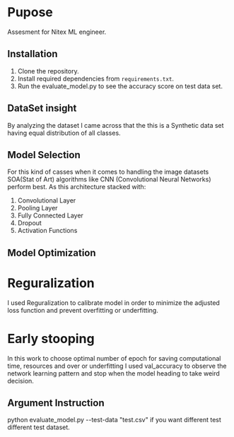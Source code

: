 # Pupose

Assesment for Nitex ML engineer.

## Installation

1. Clone the repository.
2. Install required dependencies from `requirements.txt`.
3. Run the evaluate_model.py to see the accuracy score on test data set.

## DataSet insight

By analyzing the dataset I came across that the this is a Synthetic data set having equal distribution of all classes. 

## Model  Selection

For this kind of casses when it comes to handling the image datasets SOA(Stat of Art) algorithms like CNN (Convolutional Neural Networks) perform best.
As this architecture stacked with:
1. Convolutional Layer
2. Pooling Layer
3. Fully Connected Layer
4. Dropout
5. Activation Functions
   

## Model Optimization

# Reguralization
I used Reguralization to calibrate model in order to minimize the adjusted loss function and prevent overfitting or underfitting.

# Early stooping

In this work to choose optimal number of epoch for saving computational time, resources and over or underfitting I used val_accuracy to observe the network learning pattern and stop when the model heading to take weird decision.

## Argument Instruction

python evaluate_model.py --test-data "test.csv" if you want different test different test dataset.
